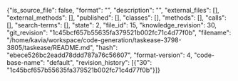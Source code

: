{"is_source_file": false, "format": "", "description": "", "external_files": [], "external_methods": [], "published": [], "classes": [], "methods": [], "calls": [], "search-terms": [], "state": 2, "file_id": 15, "knowledge_revision": 30, "git_revision": "1c45bcf657b55635fa379521b002fc71c4d77f0b", "filename": "/home/kavia/workspace/code-generation/taskease-3798-3805/taskease/README.md", "hash": "ebece526bc2eadd78ddd787a76c56607", "format-version": 4, "code-base-name": "default", "revision_history": [{"30": "1c45bcf657b55635fa379521b002fc71c4d77f0b"}]}